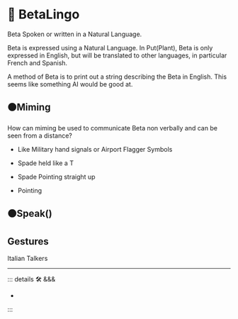 
# 🔷 <beta>BetaLingo</beta>

Beta Spoken or written in a Natural Language.

Beta is expressed using a Natural Language. In Put(Plant), Beta is only expressed in English, but will be translated to other languages, in particular French and Spanish.

A method of Beta is to print out a string describing the Beta in English. This seems like something AI would be good at.

## 🟠<moto>Miming</moto>

How can miming be used to communicate Beta non verbally and can be seen from a distance?

- Like Military hand signals or Airport Flagger Symbols

- Spade held like a T

- Spade Pointing straight up

- Pointing

## 🟠<moto>Speak()</moto>

## Gestures

Italian Talkers

---

<!-- =================================================== -->
<!-- =================================================== -->
<!-- =================================================== -->
<!-- =================================================== -->
<!-- =================================================== -->
::: details 🛠 <dev>&&&</dev>

-

:::
